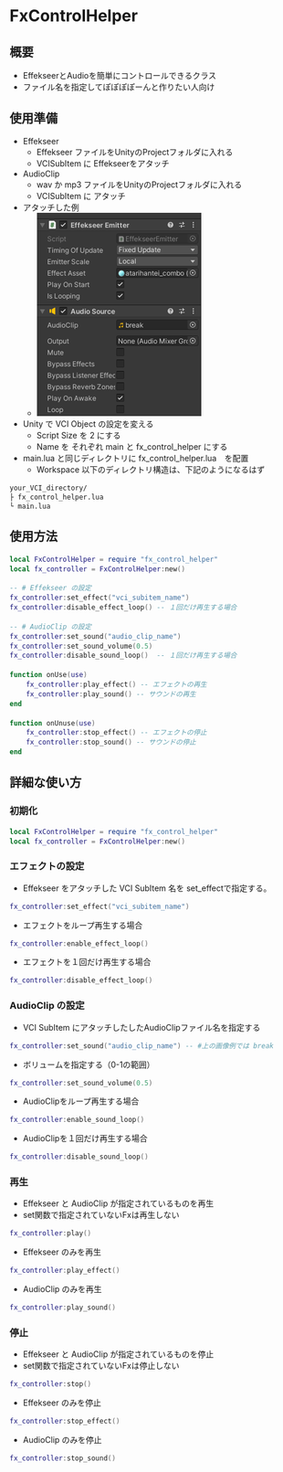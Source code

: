 # FxControlHelper

## 概要

* EffekseerとAudioを簡単にコントロールできるクラス
* ファイル名を指定してぽぽぽぽーんと作りたい人向け

## 使用準備

* Effekseer
	* Effekseer ファイルをUnityのProjectフォルダに入れる
	* VCISubItem に Effekseerをアタッチ
* AudioClip
	* wav か mp3 ファイルをUnityのProjectフォルダに入れる
	* VCISubItem に アタッチ
* アタッチした例
	* ![](images/2021-05-21-02-03-13.png)
* Unity で VCI Object の設定を変える
	* Script Size を 2 にする
	* Name を それぞれ main と fx_control_helper にする
* main.lua と同じディレクトリに fx_control_helper.lua　を配置
	* Workspace 以下のディレクトリ構造は、下記のようになるはず
```
your_VCI_directory/
├ fx_control_helper.lua
└ main.lua
```

## 使用方法

```lua
local FxControlHelper = require "fx_control_helper"
local fx_controller = FxControlHelper:new()

-- # Effekseer の設定
fx_controller:set_effect("vci_subitem_name")
fx_controller:disable_effect_loop()	-- １回だけ再生する場合

-- # AudioClip の設定
fx_controller:set_sound("audio_clip_name")
fx_controller:set_sound_volume(0.5)
fx_controller:disable_sound_loop()	-- １回だけ再生する場合

function onUse(use)
	fx_controller:play_effect() -- エフェクトの再生
	fx_controller:play_sound() -- サウンドの再生
end

function onUnuse(use)
	fx_controller:stop_effect() -- エフェクトの停止
	fx_controller:stop_sound() -- サウンドの停止
end

```


## 詳細な使い方

### 初期化
```lua
local FxControlHelper = require "fx_control_helper"
local fx_controller = FxControlHelper:new()
```

### エフェクトの設定

* Effekseer をアタッチした VCI SubItem 名を set_effectで指定する。
```lua
fx_controller:set_effect("vci_subitem_name")
```
* エフェクトをループ再生する場合
```lua
fx_controller:enable_effect_loop()
```
* エフェクトを１回だけ再生する場合
```lua
fx_controller:disable_effect_loop()
```

### AudioClip の設定

* VCI SubItem にアタッチしたしたAudioClipファイル名を指定する

```lua
fx_controller:set_sound("audio_clip_name") -- #上の画像例では break
```

* ボリュームを指定する（0-1の範囲）
```lua
fx_controller:set_sound_volume(0.5)
```

* AudioClipをループ再生する場合
``` lua
fx_controller:enable_sound_loop()
```

* AudioClipを１回だけ再生する場合
``` lua
fx_controller:disable_sound_loop()
```

### 再生

* Effekseer と AudioClip が指定されているものを再生
* set関数で指定されていないFxは再生しない

```lua
fx_controller:play()
```

* Effekseer のみを再生
```lua
fx_controller:play_effect()
```

* AudioClip のみを再生
```lua
fx_controller:play_sound()
```

### 停止

* Effekseer と AudioClip が指定されているものを停止
* set関数で指定されていないFxは停止しない

```lua
fx_controller:stop()
```

* Effekseer のみを停止
```lua
fx_controller:stop_effect()
```

* AudioClip のみを停止
```lua
fx_controller:stop_sound()
```

